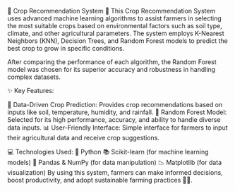 🌾 Crop Recommendation System 🌾
This Crop Recommendation System uses advanced machine learning algorithms to assist farmers in selecting the most suitable crops based on environmental factors such as soil type, climate, and other agricultural parameters. The system employs K-Nearest Neighbors (KNN), Decision Trees, and Random Forest models to predict the best crop to grow in specific conditions.

After comparing the performance of each algorithm, the Random Forest model was chosen for its superior accuracy and robustness in handling complex datasets.

✨ Key Features:

🌱 Data-Driven Crop Prediction: Provides crop recommendations based on inputs like soil, temperature, humidity, and rainfall.
🌳 Random Forest Model: Selected for its high performance, accuracy, and ability to handle diverse data inputs.
📊 User-Friendly Interface: Simple interface for farmers to input their agricultural data and receive crop suggestions.

💻 Technologies Used:
🐍 Python
📚 Scikit-learn (for machine learning models)
🔢 Pandas & NumPy (for data manipulation)
📉 Matplotlib (for data visualization)
By using this system, farmers can make informed decisions, boost productivity, and adopt sustainable farming practices 🌾💡.

